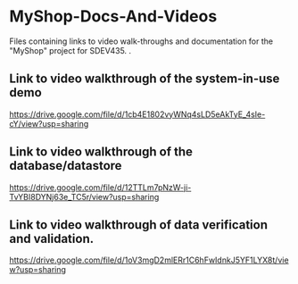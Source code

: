 # MyShop-Docs-And-Videos
Files containing links to video walk-throughs and documentation for the "MyShop" project for SDEV435. .

## Link to video walkthrough of the system-in-use demo
https://drive.google.com/file/d/1cb4E1802vyWNq4sLD5eAkTyE_4sIe-cY/view?usp=sharing

## Link to video walkthrough of the database/datastore
https://drive.google.com/file/d/12TTLm7pNzW-ji-TvYBI8DYNj63e_TC5r/view?usp=sharing

## Link to video walkthrough of data verification and validation.
https://drive.google.com/file/d/1oV3mgD2mlERr1C6hFwIdnkJ5YF1LYX8t/view?usp=sharing
